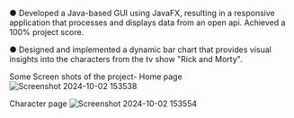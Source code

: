 ● Developed a Java-based GUI using JavaFX, resulting in a responsive application that processes and displays data from an open api. Achieved a 100% project score.

● Designed and implemented a dynamic bar chart that provides visual insights into the characters from the tv show "Rick and Morty".

Some Screen shots of the project-
Home page
![Screenshot 2024-10-02 153538](https://github.com/user-attachments/assets/41a5f986-3168-46c9-a802-0b065c456517)

Character page
![Screenshot 2024-10-02 153554](https://github.com/user-attachments/assets/e106ae2f-bf3b-49dc-9a54-3a890d3c98b2)
